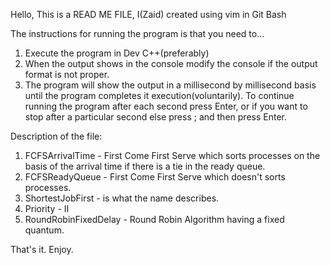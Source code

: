 Hello, This is a READ ME FILE, I(Zaid) created using vim in Git Bash

The instructions for running the program is that you need to...

 1. Execute the program in Dev C++(preferably)
 2. When the output shows in the console modify the console if the output format is not proper.
 3. The program will show the output in a millisecond by millisecond basis until the program completes it execution(voluntarily). To continue running the program after each second press Enter, or if you want to stop after a particular second else press ; and then press Enter.
 
 Description of the file:
 
  1. FCFSArrivalTime      - First Come First Serve which sorts processes on the basis of the arrival time if there is a tie in the ready                               queue.
  2. FCFSReadyQueue       - First Come First Serve which doesn't sorts processes.
  3. ShortestJobFirst     - is what the name describes.
  4. Priority             - II
  5. RoundRobinFixedDelay - Round Robin Algorithm having a fixed quantum. 

 That's it. Enjoy.
